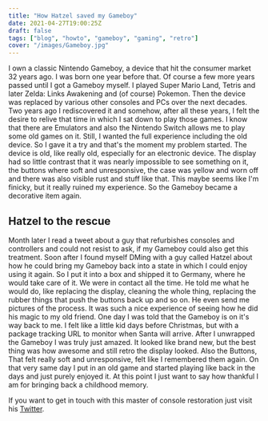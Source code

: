```yaml
---
title: "How Hatzel saved my Gameboy"
date: 2021-04-27T19:00:25Z
draft: false
tags: ["blog", "howto", "gameboy", "gaming", "retro"]
cover: "/images/Gameboy.jpg"
---
```

I own a classic Nintendo Gameboy, a device that hit the consumer market 32 years ago. I was born one year before that. Of course a few more years passed until I got a Gameboy myself. I played Super Mario Land, Tetris and later Zelda: Links Awakening and (of course) Pokemon.
Then the device was replaced by various other consoles and PCs over the next decades. Two years ago I rediscovered it and somehow, after all these years, I felt the desire to relive that time in which I sat down to play those games. I know that there are Emulators and also the  Nintendo Switch allows me to play some old games on it.
Still, I wanted the full experience including the old device. So I gave it a try and that's the moment my problem started. The device is old, like really old, especially for an electronic device. The display had so little contrast that it was nearly impossible to see something on it, the buttons where soft and unresponsive, the case was yellow and worn off and there was also visible rust and stuff like that. This maybe seems like I'm finicky, but it really ruined my experience. So the Gameboy became a decorative item again.

## Hatzel to the rescue
Month later I read a tweet about a guy that refurbishes consoles and controllers and could not resist to ask, if my Gameboy could also get this treatment. Soon after I found myself DMing with a guy called Hatzel about how he could bring my Gameboy back into a state in which I could enjoy using it again. 
So I put it into a box and shipped it to Germany, where he would take care of it. We were in contact all the time. He told me what he would do, like replacing the display, cleaning the whole thing, replacing the rubber things that push the buttons back up and so on. He even send me pictures of the process. It was such a nice experience of seeing how he did his magic to my old friend.
One day I was told that the Gameboy is on it's way back to me. I felt like a little kid days before Christmas, but with a package tracking URL to monitor when Santa will arrive. 
After I unwrapped the Gameboy I was truly just amazed. It looked like brand new, but the best thing was how awesome and still retro the display looked. Also the Buttons, That felt really soft and unresponsive, felt like I remembered them again. On that very same day I put in an old game and started playing like back in the days and just purely enjoyed it. At this point I just want to say how thankful I am for bringing back a childhood memory.

If you want to get in touch with this master of console restoration just visit his [Twitter](https://twitter.com/hatzel666).

